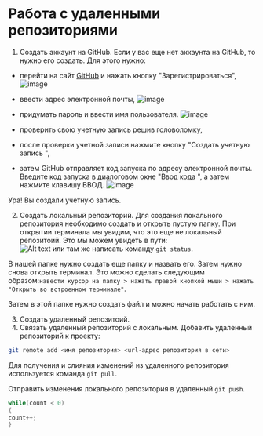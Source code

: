 # **Работа с удаленными репозиториями**
1. Создать аккаунт на GitHub.
   Если у вас еще нет аккаунта на GitHub, то нужно его создать. Для этого нужно:
 * перейти на сайт [GitHub](https://github.com) и нажать кнопку "Зарегистрироваться",
   ![image](https://github.com/MilenaIllarionova/Remote1/assets/145788111/8e962514-3572-45d5-a685-eba2df08d4b9)

 * ввести адрес электронной почты,
   ![image](https://github.com/MilenaIllarionova/Remote1/assets/145788111/bd35705a-d07b-4f88-8db9-d699d5276cfc)

 * придумать пароль и ввести имя пользователя.
![image](https://github.com/MilenaIllarionova/Remote1/assets/145788111/fa439ef2-6ca5-4960-ba3b-a853dc06af62)

 * проверить свою учетную запись решив головоломку,
 * после проверки учетной записи нажмите кнопку "Создать учетную запись ",
 * затем GitHub отправляет код запуска по адресу электронной почты. Введите код запуска в диалоговом окне "Ввод кода ", а затем нажмите клавишу ВВОД.
![image](https://github.com/MilenaIllarionova/Remote1/assets/145788111/d66777ba-d804-49de-a51d-a7497c52aef8)

Ура! Вы создали учетную запись.

2. Создать локальный репозиторий.
Для создания локального репозитория необходимо создать и открыть пустую папку. При открытии терминала мы увидим, что это еще не локальный репозитоий. Это мы можем увидеть в пути:  
![Alt text](image.png) или там же написать команду `git status`. 

В нашей папке нужно создать еще папку и назвать его. Затем нужно снова открыть терминал. Это можно сделать следующим образом:`навести курсор на папку > нажать правой кнопкой мыши > нажать "Открыть во встроенном терминале"`. 

Затем в этой папке нужно создать файл и можно начать работать с ним.

3. Создать удаленный репозитоий.
4. Связать удаленный репозиторий с локальным.
Добавить удаленный репозиторий к проекту:
```Bash
git remote add <имя репозитория> <url-адрес репозитория в сети>
```
Для получения и слияния изменений из удаленного репозитория используется команда `git pull`.

 Отправить изменения локального репозитория в удаленный `git push`.

```C#
while(count < 0)
{
count++;
}
```
